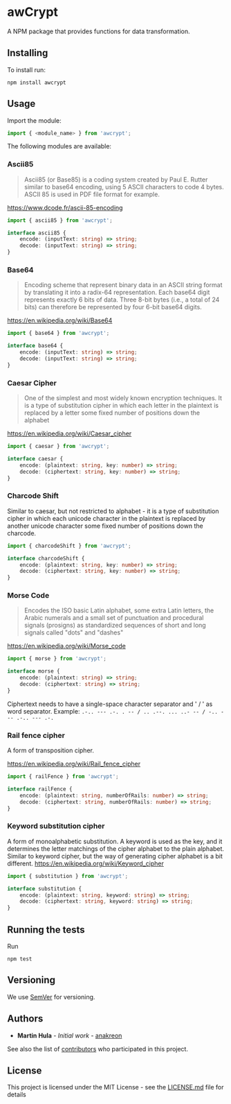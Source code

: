 # awCrypt

A NPM package that provides functions for data transformation.

## Installing

To install run: 
```shell
npm install awcrypt
```

## Usage

Import the module:

```typescript
import { <module_name> } from 'awcrypt';
```


The following modules are available:

### Ascii85

>Ascii85 (or Base85) is a coding system created by Paul E. Rutter similar to base64 encoding, using 5 ASCII characters to code 4 bytes. ASCII 85 is used in PDF file format for example.

https://www.dcode.fr/ascii-85-encoding

```typescript
import { ascii85 } from 'awcrypt';
```

```typescript
interface ascii85 {
    encode: (inputText: string) => string;
    decode: (inputText: string) => string;
}
```

### Base64

>Encoding scheme that represent binary data in an ASCII string format by translating it into a radix-64 representation. Each base64 digit represents exactly 6 bits of data. Three 8-bit bytes (i.e., a total of 24 bits) can therefore be represented by four 6-bit base64 digits.

https://en.wikipedia.org/wiki/Base64

```typescript
import { base64 } from 'awcrypt';
```

```typescript
interface base64 {
    encode: (inputText: string) => string;
    decode: (inputText: string) => string;
}
```

### Caesar Cipher

>One of the simplest and most widely known encryption techniques. It is a type of substitution cipher in which each letter in the plaintext is replaced by a letter some fixed number of positions down the alphabet

https://en.wikipedia.org/wiki/Caesar_cipher

```typescript
import { caesar } from 'awcrypt';
```

```typescript
interface caesar {
    encode: (plaintext: string, key: number) => string;
    decode: (ciphertext: string, key: number) => string;
}
```


### Charcode Shift

Similar to caesar, but not restricted to alphabet - it is a type of substitution cipher in which each unicode character in the plaintext is replaced by another unicode character some fixed number of positions down the charcode.

```typescript
import { charcodeShift } from 'awcrypt';
```

```typescript
interface charcodeShift {
    encode: (plaintext: string, key: number) => string;
    decode: (ciphertext: string, key: number) => string;
}
```

### Morse Code

>Encodes the ISO basic Latin alphabet, some extra Latin letters, the Arabic numerals and a small set of punctuation and procedural signals (prosigns) as standardized sequences of short and long signals called "dots" and "dashes"

https://en.wikipedia.org/wiki/Morse_code

```typescript
import { morse } from 'awcrypt';
```

```typescript
interface morse {
    encode: (plaintext: string) => string;
    decode: (ciphertext: string) => string;
}
```

Ciphertext needs to have a single-space character separator and ' / ' as word separator.
Example: `.-.. --- .-. . -- / .. .--. ... ..- -- / -.. --- .-.. --- .-.`


### Rail fence cipher

A form of transposition cipher.

https://en.wikipedia.org/wiki/Rail_fence_cipher


```typescript
import { railFence } from 'awcrypt';
```

```typescript
interface railFence {
    encode: (plaintext: string, numberOfRails: number) => string;
    decode: (ciphertext: string, numberOfRails: number) => string;
}
```

### Keyword substitution cipher

A form of monoalphabetic substitution. A keyword is used as the key, and it determines the letter matchings of the cipher alphabet to the plain alphabet. Similar to keyword cipher, but the way of generating cipher alphabet is a bit different.
https://en.wikipedia.org/wiki/Keyword_cipher

```typescript
import { substitution } from 'awcrypt';
```

```typescript
interface substitution {
    encode: (plaintext: string, keyword: string) => string;
    decode: (ciphertext: string, keyword: string) => string;
}
```

## Running the tests

Run 
```shell
npm test
```

## Versioning

We use [SemVer](http://semver.org/) for versioning.

## Authors

* **Martin Hula** - *Initial work* - [anakreon](https://github.com/anakreon)

See also the list of [contributors](https://github.com/anakreon/awCrypt/contributors) who participated in this project.

## License

This project is licensed under the MIT License - see the [LICENSE.md](LICENSE.md) file for details
